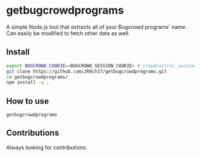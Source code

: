 # getbugcrowdprograms
A simple Node.js tool that extracts all of your Bugcrowd programs' name. Can easily be modified to fetch other data as well.

## Install
```bash
export BUGCROWD_COOKIE=<BUGCROWD_SESSION_COOKIE> #_crowdcontrol_session
git clone https://github.com/JR0ch17/getbugcrowdprograms.git
cd getbugcrowdprograms/
npm install -g .
```

## How to use
```
getbugcrowdprograms
```

## Contributions
Always looking for contributions.
